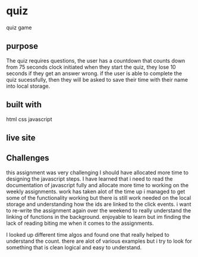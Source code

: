 # quiz
quiz game 

## purpose

The quiz requires  questions, the user has a countdown that counts down from 75 seconds clock initiated when they start the quiz,
they lose 10 seconds if they get an answer wrong. 
if the user is able to complete the quiz sucessfully,
then they will be asked to save their time with their name into local storage.

## built with 
html
css
javascript

## live site

## Challenges

this assignment was very challenging I should have allocated more time to designing the javascript steps. I have learned that i need to read the documentation of javascript fully and allocate more time to working on the weekly assignments. work has taken alot of the time up i managed to get some of the functionality working but there is still work needed on the local storage and understanding how the ids are linked to the click events. i want to re-write the assignment again over the weekend to really understand the linking of functions in the background. enjoyable to learn but im finding the lack of reading biting me when it comes to the assignments. 

I looked up different time algos and found one that really helped to understand the count. there are alot of various examples but i try to look for something that is clean logical and easy to understand. 


